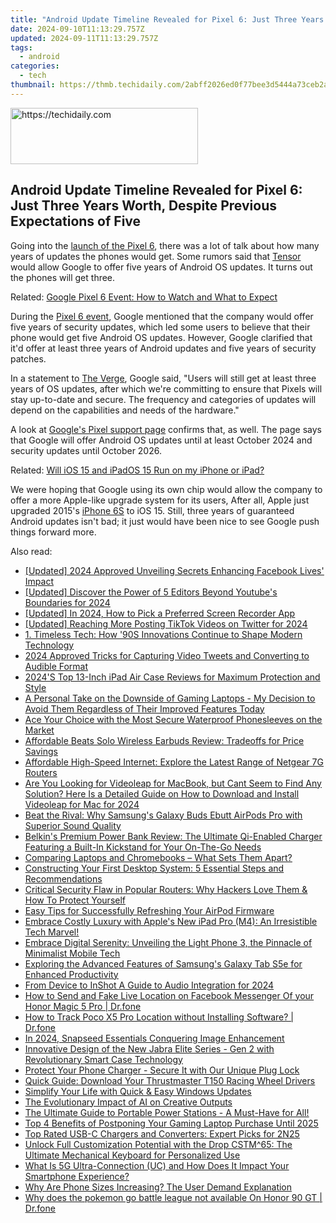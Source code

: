 ```yaml
---
title: "Android Update Timeline Revealed for Pixel 6: Just Three Years Worth, Despite Previous Expectations of Five"
date: 2024-09-10T11:13:29.757Z
updated: 2024-09-11T11:13:29.757Z
tags:
  - android
categories:
  - tech
thumbnail: https://thmb.techidaily.com/2abff2026ed0f77bee3d5444a73ceb2a838092ecb3114e177d3896df7011b647.jpg
---
```






<!-- affiliate ads begin -->
<a href="https://25home.pxf.io/c/5597632/2123478/16836" target="_top" id="2123478">
  <img src="//a.impactradius-go.com/display-ad/16836-2123478" border="0" alt="https://techidaily.com" width="300" height="90"/>
</a>
<img height="0" width="0" src="https://25home.pxf.io/i/5597632/2123478/16836" style="position:absolute;visibility:hidden;" border="0" />
<!-- affiliate ads end -->




## Android Update Timeline Revealed for Pixel 6: Just Three Years Worth, Despite Previous Expectations of Five

Going into the [launch of the Pixel 6](https://win11-tips.techidaily.com/unblocking-windows-upgrade-error-xc004f050-code/), there was a lot of talk about how many years of updates the phones would get. Some rumors said that [Tensor](https://howto.techidaily.com/8-ultimate-fixes-for-google-play-your-xiaomi-redmi-k70-pro-isnt-compatible-drfone-by-drfone-fix-android-problems-fix-android-problems/) would allow Google to offer five years of Android OS updates. It turns out the phones will get three.

Related: [Google Pixel 6 Event: How to Watch and What to Expect](https://iphone-unlock.techidaily.com/in-2024-how-to-change-country-on-app-store-for-iphone-11-pro-max-with-7-methods-drfone-by-drfone-ios/) 

 During the [Pixel 6 event](https://iphone-unlock.techidaily.com/in-2024-how-to-change-country-on-app-store-for-iphone-11-pro-max-with-7-methods-drfone-by-drfone-ios/), Google mentioned that the company would offer five years of security updates, which led some users to believe that their phone would get five Android OS updates. However, Google clarified that it'd offer at least three years of Android updates and five years of security patches.

 In a statement to [The Verge](https://www.theverge.com/2021/10/19/22735485/google-pixel-6-three-years-android-updates-security-feature), Google said, "Users will still get at least three years of OS updates, after which we're committing to ensure that Pixels will stay up-to-date and secure. The frequency and categories of updates will depend on the capabilities and needs of the hardware."

 A look at [Google's Pixel support page](https://support.google.com/pixelphone/answer/4457705#zippy=%2Cpixel-xl-a-a-xl-xl-a-a-g-a-g%2Cpixel-pixel-pro-phones) confirms that, as well. The page says that Google will offer Android OS updates until at least October 2024 and security updates until October 2026.

Related: [Will iOS 15 and iPadOS 15 Run on my iPhone or iPad?](https://change-location.techidaily.com/how-to-use-life360-on-windows-pc-for-samsung-galaxy-a54-5g-drfone-by-drfone-virtual-android/) 

 We were hoping that Google using its own chip would allow the company to offer a more Apple-like upgrade system for its users, After all, Apple just upgraded 2015's [iPhone 6S](https://change-location.techidaily.com/how-to-use-life360-on-windows-pc-for-samsung-galaxy-a54-5g-drfone-by-drfone-virtual-android/) to iOS 15\. Still, three years of guaranteed Android updates isn't bad; it just would have been nice to see Google push things forward more.

<ins class="adsbygoogle"
     style="display:block"
     data-ad-format="autorelaxed"
     data-ad-client="ca-pub-7571918770474297"
     data-ad-slot="1223367746"></ins>



<ins class="adsbygoogle"
     style="display:block"
     data-ad-client="ca-pub-7571918770474297"
     data-ad-slot="8358498916"
     data-ad-format="auto"
     data-full-width-responsive="true"></ins>

<span class="atpl-alsoreadstyle">Also read:</span>
<div><ul>
<li><a href="https://facebook-video-content.techidaily.com/updated-2024-approved-unveiling-secrets-enhancing-facebook-lives-impact/"><u>[Updated] 2024 Approved  Unveiling Secrets  Enhancing Facebook Lives' Impact</u></a></li>
<li><a href="https://youtube-docs.techidaily.com/ed-discover-the-power-of-5-editors-beyond-youtubes-boundaries-for-2024/"><u>[Updated] Discover the Power of 5 Editors Beyond Youtube's Boundaries for 2024</u></a></li>
<li><a href="https://video-capture.techidaily.com/updated-in-2024-how-to-pick-a-preferred-screen-recorder-app/"><u>[Updated] In 2024, How to Pick a Preferred Screen Recorder App</u></a></li>
<li><a href="https://twitter-videos.techidaily.com/updated-reaching-more-posting-tiktok-videos-on-twitter-for-2024/"><u>[Updated] Reaching More  Posting TikTok Videos on Twitter for 2024</u></a></li>
<li><a href="https://hardware-tips.techidaily.com/1-timeless-tech-how-90s-innovations-continue-to-shape-modern-technology/"><u>1. Timeless Tech: How '90S Innovations Continue to Shape Modern Technology</u></a></li>
<li><a href="https://some-approaches.techidaily.com/2024-approved-tricks-for-capturing-video-tweets-and-converting-to-audible-format/"><u>2024 Approved  Tricks for Capturing Video Tweets and Converting to Audible Format</u></a></li>
<li><a href="https://hardware-tips.techidaily.com/2024s-top-13-inch-ipad-air-case-reviews-for-maximum-protection-and-style/"><u>2024'S Top 13-Inch iPad Air Case Reviews for Maximum Protection and Style</u></a></li>
<li><a href="https://hardware-tips.techidaily.com/a-personal-take-on-the-downside-of-gaming-laptops-my-decision-to-avoid-them-regardless-of-their-improved-features-today/"><u>A Personal Take on the Downside of Gaming Laptops - My Decision to Avoid Them Regardless of Their Improved Features Today</u></a></li>
<li><a href="https://hardware-tips.techidaily.com/ace-your-choice-with-the-most-secure-waterproof-phonesleeves-on-the-market/"><u>Ace Your Choice with the Most Secure Waterproof Phonesleeves on the Market</u></a></li>
<li><a href="https://hardware-tips.techidaily.com/affordable-beats-solo-wireless-earbuds-review-tradeoffs-for-price-savings/"><u>Affordable Beats Solo Wireless Earbuds Review: Tradeoffs for Price Savings</u></a></li>
<li><a href="https://hardware-tips.techidaily.com/affordable-high-speed-internet-explore-the-latest-range-of-netgear-7g-routers/"><u>Affordable High-Speed Internet: Explore the Latest Range of Netgear 7G Routers</u></a></li>
<li><a href="https://ai-vdieo-software.techidaily.com/are-you-looking-for-videoleap-for-macbook-but-cant-seem-to-find-any-solution-here-is-a-detailed-guide-on-how-to-download-and-install-videoleap-for-mac-for-2/"><u>Are You Looking for Videoleap for MacBook, but Cant Seem to Find Any Solution? Here Is a Detailed Guide on How to Download and Install Videoleap for Mac for 2024</u></a></li>
<li><a href="https://hardware-tips.techidaily.com/beat-the-rival-why-samsungs-galaxy-buds-ebutt-airpods-pro-with-superior-sound-quality/"><u>Beat the Rival: Why Samsung's Galaxy Buds Ebutt AirPods Pro with Superior Sound Quality</u></a></li>
<li><a href="https://hardware-tips.techidaily.com/belkins-premium-power-bank-review-the-ultimate-qi-enabled-charger-featuring-a-built-in-kickstand-for-your-on-the-go-needs/"><u>Belkin's Premium Power Bank Review: The Ultimate Qi-Enabled Charger Featuring a Built-In Kickstand for Your On-The-Go Needs</u></a></li>
<li><a href="https://hardware-tips.techidaily.com/comparing-laptops-and-chromebooks-what-sets-them-apart/"><u>Comparing Laptops and Chromebooks – What Sets Them Apart?</u></a></li>
<li><a href="https://hardware-tips.techidaily.com/constructing-your-first-desktop-system-5-essential-steps-and-recommendations/"><u>Constructing Your First Desktop System: 5 Essential Steps and Recommendations</u></a></li>
<li><a href="https://hardware-tips.techidaily.com/critical-security-flaw-in-popular-routers-why-hackers-love-them-and-how-to-protect-yourself/"><u>Critical Security Flaw in Popular Routers: Why Hackers Love Them & How To Protect Yourself</u></a></li>
<li><a href="https://hardware-tips.techidaily.com/easy-tips-for-successfully-refreshing-your-airpod-firmware/"><u>Easy Tips for Successfully Refreshing Your AirPod Firmware</u></a></li>
<li><a href="https://hardware-tips.techidaily.com/embrace-costly-luxury-with-apples-new-ipad-pro-m4-an-irresistible-tech-marvel/"><u>Embrace Costly Luxury with Apple's New iPad Pro (M4): An Irresistible Tech Marvel!</u></a></li>
<li><a href="https://hardware-tips.techidaily.com/embrace-digital-serenity-unveiling-the-light-phone-3-the-pinnacle-of-minimalist-mobile-tech/"><u>Embrace Digital Serenity: Unveiling the Light Phone 3, the Pinnacle of Minimalist Mobile Tech</u></a></li>
<li><a href="https://buynow-info.techidaily.com/exploring-the-advanced-features-of-samsungs-galaxy-tab-s5e-for-enhanced-productivity/"><u>Exploring the Advanced Features of Samsung's Galaxy Tab S5e for Enhanced Productivity</u></a></li>
<li><a href="https://some-techniques.techidaily.com/from-device-to-inshot-a-guide-to-audio-integration-for-2024/"><u>From Device to InShot  A Guide to Audio Integration for 2024</u></a></li>
<li><a href="https://location-social.techidaily.com/how-to-send-and-fake-live-location-on-facebook-messenger-of-your-honor-magic-5-pro-drfone-by-drfone-virtual-android/"><u>How to Send and Fake Live Location on Facebook Messenger Of your Honor Magic 5 Pro | Dr.fone</u></a></li>
<li><a href="https://android-location-track.techidaily.com/how-to-track-poco-x5-pro-location-without-installing-software-drfone-by-drfone-virtual-android/"><u>How to Track Poco X5 Pro Location without Installing Software? | Dr.fone</u></a></li>
<li><a href="https://fox-direct.techidaily.com/in-2024-snapseed-essentials-conquering-image-enhancement/"><u>In 2024, Snapseed Essentials  Conquering Image Enhancement</u></a></li>
<li><a href="https://hardware-tips.techidaily.com/innovative-design-of-the-new-jabra-elite-series-gen-2-with-revolutionary-smart-case-technology/"><u>Innovative Design of the New Jabra Elite Series - Gen 2 with Revolutionary Smart Case Technology</u></a></li>
<li><a href="https://hardware-tips.techidaily.com/protect-your-phone-charger-secure-it-with-our-unique-plug-lock/"><u>Protect Your Phone Charger - Secure It with Our Unique Plug Lock</u></a></li>
<li><a href="https://win-dash.techidaily.com/quick-guide-download-your-thrustmaster-t150-racing-wheel-drivers/"><u>Quick Guide: Download Your Thrustmaster T150 Racing Wheel Drivers</u></a></li>
<li><a href="https://hardware-updates.techidaily.com/simplify-your-life-with-quick-and-easy-windows-updates/"><u>Simplify Your Life with Quick & Easy Windows Updates</u></a></li>
<li><a href="https://tech-savvy.techidaily.com/the-evolutionary-impact-of-ai-on-creative-outputs/"><u>The Evolutionary Impact of AI on Creative Outputs</u></a></li>
<li><a href="https://hardware-tips.techidaily.com/the-ultimate-guide-to-portable-power-stations-a-must-have-for-all/"><u>The Ultimate Guide to Portable Power Stations - A Must-Have for All!</u></a></li>
<li><a href="https://hardware-tips.techidaily.com/top-4-benefits-of-postponing-your-gaming-laptop-purchase-until-2025/"><u>Top 4 Benefits of Postponing Your Gaming Laptop Purchase Until 2025</u></a></li>
<li><a href="https://some-skills.techidaily.com/top-rated-usb-c-chargers-and-converters-expert-picks-for-2n25/"><u>Top Rated USB-C Chargers and Converters: Expert Picks for 2N25</u></a></li>
<li><a href="https://hardware-tips.techidaily.com/unlock-full-customization-potential-with-the-drop-cstm65-the-ultimate-mechanical-keyboard-for-personalized-use/"><u>Unlock Full Customization Potential with the Drop CSTM^65: The Ultimate Mechanical Keyboard for Personalized Use</u></a></li>
<li><a href="https://hardware-tips.techidaily.com/what-is-5g-ultra-connection-uc-and-how-does-it-impact-your-smartphone-experience/"><u>What Is 5G Ultra-Connection (UC) and How Does It Impact Your Smartphone Experience?</u></a></li>
<li><a href="https://hardware-tips.techidaily.com/why-are-phone-sizes-increasing-the-user-demand-explanation/"><u>Why Are Phone Sizes Increasing? The User Demand Explanation</u></a></li>
<li><a href="https://pokemon-go-android.techidaily.com/why-does-the-pokemon-go-battle-league-not-available-on-honor-90-gt-drfone-by-drfone-virtual-android/"><u>Why does the pokemon go battle league not available On Honor 90 GT | Dr.fone</u></a></li>
</ul></div>
